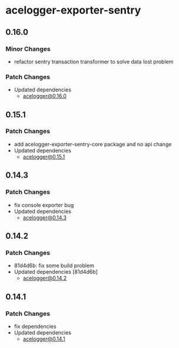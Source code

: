 # acelogger-exporter-sentry

## 0.16.0

### Minor Changes

- refactor sentry transaction transformer to solve data lost problem

### Patch Changes

- Updated dependencies
  - acelogger@0.16.0

## 0.15.1

### Patch Changes

- add acelogger-exporter-sentry-core package and no api change
- Updated dependencies
  - acelogger@0.15.1

## 0.14.3

### Patch Changes

- fix console exporter bug
- Updated dependencies
  - acelogger@0.14.3

## 0.14.2

### Patch Changes

- 81d4d6b: fix some build problem
- Updated dependencies [81d4d6b]
  - acelogger@0.14.2

## 0.14.1

### Patch Changes

- fix dependencies
- Updated dependencies
  - acelogger@0.14.1
